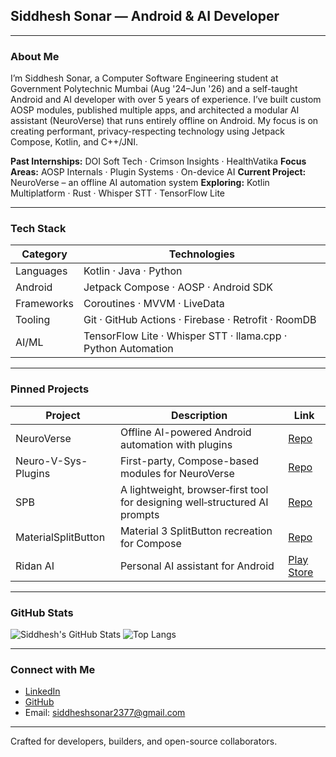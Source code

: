 ## Siddhesh Sonar — Android & AI Developer

---

### About Me

I’m Siddhesh Sonar, a Computer Software Engineering student at Government Polytechnic Mumbai (Aug '24–Jun '26) and a self-taught Android and AI developer with over 5 years of experience. I’ve built custom AOSP modules, published multiple apps, and architected a modular AI assistant (NeuroVerse) that runs entirely offline on Android. My focus is on creating performant, privacy-respecting technology using Jetpack Compose, Kotlin, and C++/JNI.

**Past Internships:** DOI Soft Tech · Crimson Insights · HealthVatika
**Focus Areas:** AOSP Internals · Plugin Systems · On-device AI
**Current Project:** NeuroVerse – an offline AI automation system
**Exploring:** Kotlin Multiplatform · Rust · Whisper STT · TensorFlow Lite

---

### Tech Stack

| Category   | Technologies                                                  |
| ---------- | ------------------------------------------------------------- |
| Languages  | Kotlin · Java · Python                                        |
| Android    | Jetpack Compose · AOSP · Android SDK                          |
| Frameworks | Coroutines · MVVM · LiveData                                  |
| Tooling    | Git · GitHub Actions · Firebase · Retrofit · RoomDB           |
| AI/ML      | TensorFlow Lite · Whisper STT · llama.cpp · Python Automation |

---

### Pinned Projects

| Project             | Description                                       | Link                                                                     |
|---------------------| ------------------------------------------------- |--------------------------------------------------------------------------|
| NeuroVerse          | Offline AI-powered Android automation with plugins | [Repo](https://github.com/Siddhesh2377/NeuroVerse)                       |
| Neuro-V-Sys-Plugins | First-party, Compose-based modules for NeuroVerse | [Repo](https://github.com/Siddhesh2377/Neuro-V-Sys-Plugins)              |
| SPB                 |A lightweight, browser‑first tool for designing well‑structured AI prompts| [Repo](https://github.com/Siddhesh2377/structured-prompt-builder)              |
| MaterialSplitButton | Material 3 SplitButton recreation for Compose     | [Repo](https://github.com/Siddhesh2377/MaterialSplitButton-ReCreated)    |
| Ridan AI            | Personal AI assistant for Android                 | [Play Store](https://play.google.com/store/apps/details?id=com.ridan.ai) |
---

### GitHub Stats

![Siddhesh's GitHub Stats](https://github-readme-stats.vercel.app/api?username=Siddhesh2377&show_icons=true&bg_color=E0F7FA&title_color=007ACC&text_color=005B9E&icon_color=007ACC)
![Top Langs](https://github-readme-stats.vercel.app/api/top-langs/?username=Siddhesh2377&layout=compact&bg_color=E0F7FA&title_color=007ACC&text_color=005B9E&icon_color=007ACC)


---

### Connect with Me

* [LinkedIn](https://www.linkedin.com/in/siddheshsonar)
* [GitHub](https://github.com/Siddhesh2377)
* Email: [siddheshsonar2377@gmail.com](mailto:siddheshsonar2377@gmail.com)

---

Crafted for developers, builders, and open-source collaborators.
